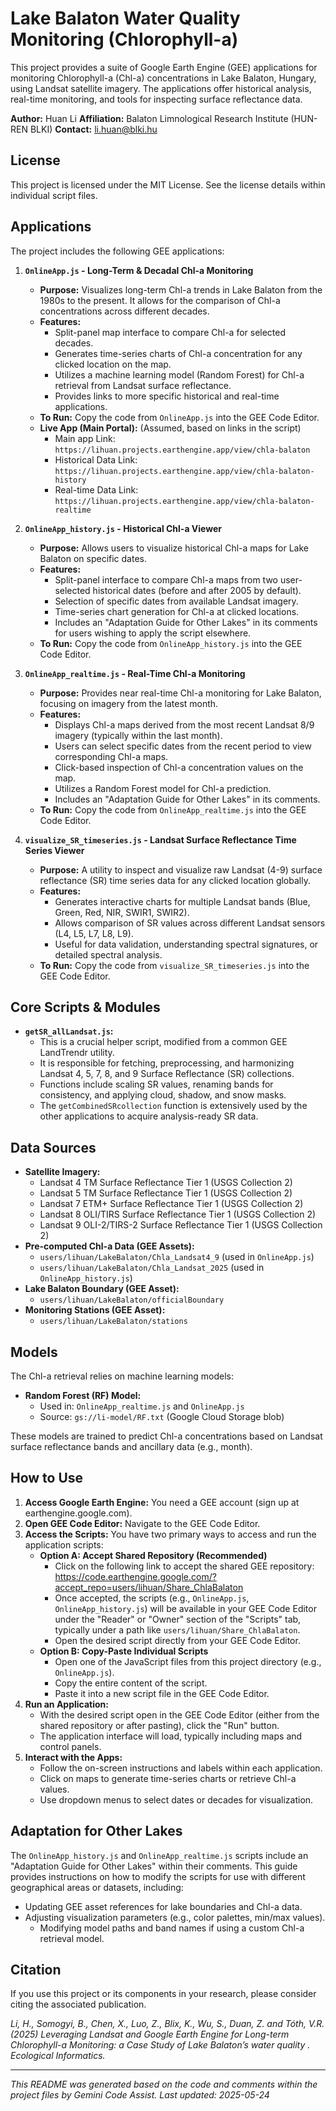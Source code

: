 # Lake Balaton Water Quality Monitoring (Chlorophyll-a)

This project provides a suite of Google Earth Engine (GEE) applications for monitoring Chlorophyll-a (Chl-a) concentrations in Lake Balaton, Hungary, using Landsat satellite imagery. The applications offer historical analysis, real-time monitoring, and tools for inspecting surface reflectance data.

**Author:** Huan Li
**Affiliation:** Balaton Limnological Research Institute (HUN-REN BLKI)
**Contact:** li.huan@blki.hu

## License

This project is licensed under the MIT License. See the license details within individual script files.

## Applications

The project includes the following GEE applications:

1.  **`OnlineApp.js` - Long-Term & Decadal Chl-a Monitoring**
    *   **Purpose:** Visualizes long-term Chl-a trends in Lake Balaton from the 1980s to the present. It allows for the comparison of Chl-a concentrations across different decades.
    *   **Features:**
        *   Split-panel map interface to compare Chl-a for selected decades.
        *   Generates time-series charts of Chl-a concentration for any clicked location on the map.
        *   Utilizes a machine learning model (Random Forest) for Chl-a retrieval from Landsat surface reflectance.
        *   Provides links to more specific historical and real-time applications.
    *   **To Run:** Copy the code from `OnlineApp.js` into the GEE Code Editor.
    *   **Live App (Main Portal):** (Assumed, based on links in the script)
        *   Main app Link: `https://lihuan.projects.earthengine.app/view/chla-balaton`
        *   Historical Data Link: `https://lihuan.projects.earthengine.app/view/chla-balaton-history`
        *   Real-time Data Link: `https://lihuan.projects.earthengine.app/view/chla-balaton-realtime`

2.  **`OnlineApp_history.js` - Historical Chl-a Viewer**
    *   **Purpose:** Allows users to visualize historical Chl-a maps for Lake Balaton on specific dates.
    *   **Features:**
        *   Split-panel interface to compare Chl-a maps from two user-selected historical dates (before and after 2005 by default).
        *   Selection of specific dates from available Landsat imagery.
        *   Time-series chart generation for Chl-a at clicked locations.
        *   Includes an "Adaptation Guide for Other Lakes" in its comments for users wishing to apply the script elsewhere.
    *   **To Run:** Copy the code from `OnlineApp_history.js` into the GEE Code Editor.

3.  **`OnlineApp_realtime.js` - Real-Time Chl-a Monitoring**
    *   **Purpose:** Provides near real-time Chl-a monitoring for Lake Balaton, focusing on imagery from the latest month.
    *   **Features:**
        *   Displays Chl-a maps derived from the most recent Landsat 8/9 imagery (typically within the last month).
        *   Users can select specific dates from the recent period to view corresponding Chl-a maps.
        *   Click-based inspection of Chl-a concentration values on the map.
        *   Utilizes a Random Forest model for Chl-a prediction.
        *   Includes an "Adaptation Guide for Other Lakes" in its comments.
    *   **To Run:** Copy the code from `OnlineApp_realtime.js` into the GEE Code Editor.

4.  **`visualize_SR_timeseries.js` - Landsat Surface Reflectance Time Series Viewer**
    *   **Purpose:** A utility to inspect and visualize raw Landsat (4-9) surface reflectance (SR) time series data for any clicked location globally.
    *   **Features:**
        *   Generates interactive charts for multiple Landsat bands (Blue, Green, Red, NIR, SWIR1, SWIR2).
        *   Allows comparison of SR values across different Landsat sensors (L4, L5, L7, L8, L9).
        *   Useful for data validation, understanding spectral signatures, or detailed spectral analysis.
    *   **To Run:** Copy the code from `visualize_SR_timeseries.js` into the GEE Code Editor.

## Core Scripts & Modules

*   **`getSR_allLandsat.js`:**
    *   This is a crucial helper script, modified from a common GEE LandTrendr utility.
    *   It is responsible for fetching, preprocessing, and harmonizing Landsat 4, 5, 7, 8, and 9 Surface Reflectance (SR) collections.
    *   Functions include scaling SR values, renaming bands for consistency, and applying cloud, shadow, and snow masks.
    *   The `getCombinedSRcollection` function is extensively used by the other applications to acquire analysis-ready SR data.

## Data Sources

*   **Satellite Imagery:**
    *   Landsat 4 TM Surface Reflectance Tier 1 (USGS Collection 2)
    *   Landsat 5 TM Surface Reflectance Tier 1 (USGS Collection 2)
    *   Landsat 7 ETM+ Surface Reflectance Tier 1 (USGS Collection 2)
    *   Landsat 8 OLI/TIRS Surface Reflectance Tier 1 (USGS Collection 2)
    *   Landsat 9 OLI-2/TIRS-2 Surface Reflectance Tier 1 (USGS Collection 2)
*   **Pre-computed Chl-a Data (GEE Assets):**
    *   `users/lihuan/LakeBalaton/Chla_Landsat4_9` (used in `OnlineApp.js`)
    *   `users/lihuan/LakeBalaton/Chla_Landsat_2025` (used in `OnlineApp_history.js`)
*   **Lake Balaton Boundary (GEE Asset):**
    *   `users/lihuan/LakeBalaton/officialBoundary`
*   **Monitoring Stations (GEE Asset):**
    *   `users/lihuan/LakeBalaton/stations`

## Models

The Chl-a retrieval relies on machine learning models:
*   **Random Forest (RF) Model:**
    *   Used in: `OnlineApp_realtime.js` and `OnlineApp.js`
    *   Source: `gs://li-model/RF.txt` (Google Cloud Storage blob)

These models are trained to predict Chl-a concentrations based on Landsat surface reflectance bands and ancillary data (e.g., month).

## How to Use

1.  **Access Google Earth Engine:** You need a GEE account (sign up at earthengine.google.com).
2.  **Open GEE Code Editor:** Navigate to the GEE Code Editor.
3.  **Access the Scripts:** You have two primary ways to access and run the application scripts:
    *   **Option A: Accept Shared Repository (Recommended)**
        *   Click on the following link to accept the shared GEE repository:
            https://code.earthengine.google.com/?accept_repo=users/lihuan/Share_ChlaBalaton
        *   Once accepted, the scripts (e.g., `OnlineApp.js`, `OnlineApp_history.js`) will be available in your GEE Code Editor under the "Reader" or "Owner" section of the "Scripts" tab, typically under a path like `users/lihuan/Share_ChlaBalaton`.
        *   Open the desired script directly from your GEE Code Editor.
    *   **Option B: Copy-Paste Individual Scripts**
        *   Open one of the JavaScript files from this project directory (e.g., `OnlineApp.js`).
        *   Copy the entire content of the script.
        *   Paste it into a new script file in the GEE Code Editor.
4.  **Run an Application:**
    *   With the desired script open in the GEE Code Editor (either from the shared repository or after pasting), click the "Run" button.
    *   The application interface will load, typically including maps and control panels.
5.  **Interact with the Apps:**
    *   Follow the on-screen instructions and labels within each application.
    *   Click on maps to generate time-series charts or retrieve Chl-a values.
    *   Use dropdown menus to select dates or decades for visualization.

## Adaptation for Other Lakes

The `OnlineApp_history.js` and `OnlineApp_realtime.js` scripts include an "Adaptation Guide for Other Lakes" within their comments. This guide provides instructions on how to modify the scripts for use with different geographical areas or datasets, including:

*   Updating GEE asset references for lake boundaries and Chl-a data.
*   Adjusting visualization parameters (e.g., color palettes, min/max values).
    *   Modifying model paths and band names if using a custom Chl-a retrieval model.

## Citation

If you use this project or its components in your research, please consider citing the associated publication.

*Li, H., Somogyi, B., Chen, X., Luo, Z., Blix, K., Wu, S., Duan, Z. and Tóth, V.R. (2025) Leveraging Landsat and Google Earth Engine for Long-term Chlorophyll-a Monitoring: a Case Study of Lake Balaton’s water quality . Ecological Informatics.*

---

*This README was generated based on the code and comments within the project files by Gemini Code Assist.*
*Last updated: 2025-05-24*
